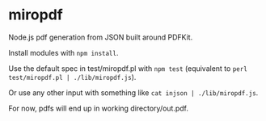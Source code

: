 miropdf
========

Node.js pdf generation from JSON built around PDFKit.

Install modules with `npm install`.

Use the default spec in test/miropdf.pl with `npm test`
  (equivalent to `perl test/miropdf.pl | ./lib/miropdf.js`).

Or use any other input with something like `cat injson | ./lib/miropdf.js`.

For now, pdfs will end up in working directory/out.pdf.
